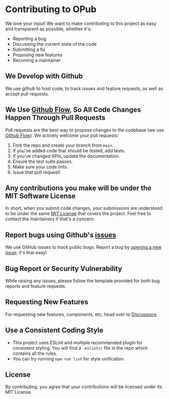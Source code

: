 # Contributing to OPub

We love your input! We want to make contributing to this project as easy and transparent as possible, whether it's:

- Reporting a bug
- Discussing the current state of the code
- Submitting a fix
- Proposing new features
- Becoming a maintainer

## We Develop with Github

We use github to host code, to track issues and feature requests, as well as accept pull requests.

## We Use [Github Flow](https://guides.github.com/introduction/flow/index.html), So All Code Changes Happen Through Pull Requests

Pull requests are the best way to propose changes to the codebase (we use [Github Flow](https://guides.github.com/introduction/flow/index.html)). We actively welcome your pull requests:

1. Fork the repo and create your branch from `main`.
2. If you've added code that should be tested, add tests.
3. If you've changed APIs, update the documentation.
4. Ensure the test suite passes.
5. Make sure your code lints.
6. Issue that pull request!

## Any contributions you make will be under the MIT Software License

In short, when you submit code changes, your submissions are understood to be under the same [MIT License](http://choosealicense.com/licenses/mit/) that covers the project. Feel free to contact the maintainers if that's a concern.

## Report bugs using Github's [issues](https://github.com/CivicDataLab/opub-mono/issues)

We use GitHub issues to track public bugs. Report a bug by [opening a new issue](https://github.com/CivicDataLab/opub-mono/issues); it's that easy!

## Bug Report or Security Vulnerability

While raising any issues, please follow the template provided for both bug reports and feature requests.

## Requesting New Features

For requesting new features, components, etc, head over to [Discussions](https://github.com/CivicDataLab/opub-mono/discussions)

## Use a Consistent Coding Style

- This project uses ESLint and multiple recommended plugin for consistent styling. You will find a `.eslintrc` file in the repo which contains all the rules.
- You can try running `npm run lint` for style unification

## License

By contributing, you agree that your contributions will be licensed under its MIT License.
